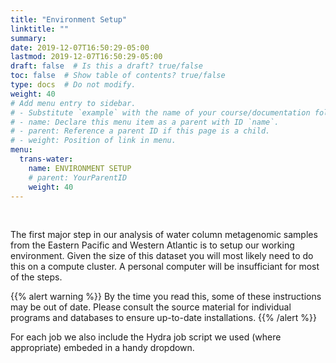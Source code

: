 ```yaml
---
title: "Environment Setup"
linktitle: ""
summary:
date: 2019-12-07T16:50:29-05:00
lastmod: 2019-12-07T16:50:29-05:00
draft: false  # Is this a draft? true/false
toc: false  # Show table of contents? true/false
type: docs  # Do not modify.
weight: 40
# Add menu entry to sidebar.
# - Substitute `example` with the name of your course/documentation folder.
# - name: Declare this menu item as a parent with ID `name`.
# - parent: Reference a parent ID if this page is a child.
# - weight: Position of link in menu.
menu:
  trans-water:
    name: ENVIRONMENT SETUP
    # parent: YourParentID
    weight: 40
---
```


<br/>

The first major step in our analysis of water column metagenomic samples from the Eastern Pacific and Western Atlantic is to setup our working environment. Given the size of this dataset you will most likely need to do this on a compute cluster. A personal computer will be insufficiant for most of the steps.


{{% alert warning %}}
By the time you read this, some of these instructions may be out of date. Please consult the source material for  individual programs and databases to ensure up-to-date installations.
{{% /alert %}}


For each job we also include the Hydra job script we used (where appropriate) embeded in a handy dropdown.

